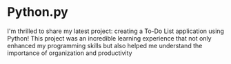 # Python.py
I'm thrilled to share my latest project: creating a To-Do List application using Python! This project was an incredible learning experience that not only enhanced my programming skills but also helped me understand the importance of organization and productivity
